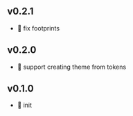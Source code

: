 ## v0.2.1

* 🐞 fix footprints

## v0.2.0

* 🌱 support creating theme from tokens

## v0.1.0

* 🐣 init
